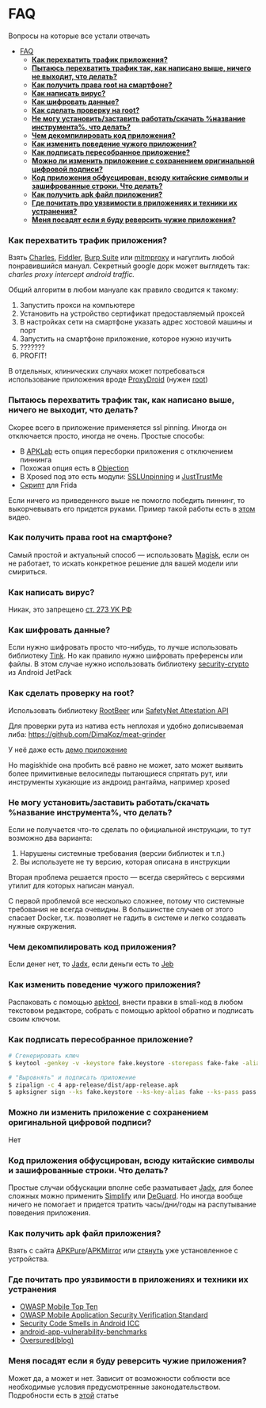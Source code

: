 # FAQ
Вопросы на которые все устали отвечать

- [FAQ](#faq)
    - [**Как перехватить трафик приложения?**](#как-перехватить-трафик-приложения)
    - [**Пытаюсь перехватить трафик так, как написано выше, ничего не выходит, что делать?**](#пытаюсь-перехватить-трафик-так-как-написано-выше-ничего-не-выходит-что-делать)
    - [**Как получить права root на смартфоне?**](#как-получить-права-root-на-смартфоне)
    - [**Как написать вирус?**](#как-написать-вирус)
    - [**Как шифровать данные?**](#как-шифровать-данные)
    - [**Как сделать проверку на root?**](#как-сделать-проверку-на-root)
    - [**Не могу установить/заставить работать/скачать %название инструмента%, что делать?**](#не-могу-установитьзаставить-работатьскачать-название-инструмента-что-делать)
    - [**Чем декомпилировать код приложения?**](#чем-декомпилировать-код-приложения)
    - [**Как изменить поведение чужого приложения?**](#как-изменить-поведение-чужого-приложения)
    - [**Как подписать пересобранное приложение?**](#как-подписать-пересобранное-приложение)
    - [**Можно ли изменить приложение с сохранением оригинальной цифровой подписи?**](#можно-ли-изменить-приложение-с-сохранением-оригинальной-цифровой-подписи)
    - [**Код приложения обфусцирован, всюду китайские символы и зашифрованные строки. Что делать?**](#код-приложения-обфусцирован-всюду-китайские-символы-и-зашифрованные-строки-что-делать)
    - [**Как получить apk файл приложения?**](#как-получить-apk-файл-приложения)
    - [**Где почитать про уязвимости в приложениях и техники их устранения?**](#где-почитать-про-уязвимости-в-приложениях-и-техники-их-устранения)
    - [**Меня посадят если я буду реверсить чужие приложения?**](#меня-посадят-если-я-буду-реверсить-чужие-приложения)

### **Как перехватить трафик приложения?**

Взять [Charles](https://www.charlesproxy.com/), [Fiddler](https://www.telerik.com/fiddler), [Burp Suite](https://portswigger.net/burp) или [mitmproxy](https://mitmproxy.org/) и нагуглить любой понравившийся мануал. Секретный google дорк может выглядеть так: *charles proxy intercept android traffic.*

Общий алгоритм в любом мануале как правило сводится к такому:

1. Запустить прокси на компьютере
2. Установить на устройство сертификат предоставляемый проксей
3. В настройках сети на смартфоне указать адрес хостовой машины и порт
4. Запустить на смартфоне приложение, которое нужно изучить
5. ???????
6. PROFIT!

В отдельных, клинических случаях может потребоваться использование приложения вроде [ProxyDroid](https://github.com/madeye/proxydroid) (нужен [root](#как-получить-права-root-на-смартфоне))

### **Пытаюсь перехватить трафик так, как написано выше, ничего не выходит, что делать?**

Скорее всего в приложение применяется ssl pinning. Иногда он отключается просто, иногда не очень. Простые способы:

- В [APKLab](https://github.com/APKLab/APKLab) есть опция пересборки приложения с отключением пиннинга
- Похожая опция есть в [Objection](https://github.com/sensepost/objection)
- В Xposed под это есть модули: [SSLUnpinning](https://repo.xposed.info/module/mobi.acpm.sslunpinning) и [JustTrustMe](https://github.com/Fuzion24/JustTrustMe)
- [Скрипт](https://codeshare.frida.re/@pcipolloni/universal-android-ssl-pinning-bypass-with-frida/) для Frida

Если ничего из приведенного выше не помогло победить пиннинг, то выкорчевывать его придется руками. Пример такой работы есть в [этом](https://www.youtube.com/watch?v=Xn6CSqJpf6I) видео.

### **Как получить права root на смартфоне?**

Самый простой и актуальный способ — использовать [Magisk](https://magisk.me/), если он не работает, то искать конкретное решение для вашей модели или смириться.

### **Как написать вирус?**

Никак, это запрещено [ст. 273 УК РФ](https://www.consultant.ru/document/cons_doc_LAW_10699/a4d58c1af8677d94b4fc8987c71b131f10476a76/)

### **Как шифровать данные?**
<!-- markdown-link-check-disable -->
Если нужно шифровать просто что-нибудь, то лучше использовать библиотеку [Tink](https://github.com/google/tink). Но как правило нужно шифровать преференсы или файлы. В этом случае нужно использовать библиотеку [security-crypto](https://developer.android.com/jetpack/androidx/releases/security) из Android JetPack
<!-- markdown-link-check-enable -->
### **Как сделать проверку на root?**
<!-- markdown-link-check-disable -->
Использовать библиотеку [RootBeer](https://github.com/scottyab/rootbeer) или [SafetyNet Attestation API](https://developer.android.com/training/safetynet/attestation)
<!-- markdown-link-check-enable -->

Для проверки рута из натива есть неплохая и удобно дописываемая либа:
https://github.com/DimaKoz/meat-grinder

У неё даже есть [демо приложение](https://github.com/DimaKoz/meat-grinder/blob/master/apk/NativeRootChecker_1_0_0.apk)

Но magiskhide она пробить всё равно не может, зато может выявить более примитивные велосипеды пытающиеся спрятать рут, или инструменты хукающие из андроид рантайма, например xposed

### **Не могу установить/заставить работать/скачать %название инструмента%, что делать?**

Если не получается что-то сделать по официальной инструкции, то тут возможно два варианта:

1. Нарушены системные требования (версии библиотек и т.п.)
2. Вы используете не ту версию, которая описана в инструкции

Вторая проблема решается просто — всегда сверяйтесь с версиями утилит для которых написан мануал.

С первой проблемой все несколько сложнее, потому что системные требования не всегда очевидны. В большинстве случаев от этого спасает Docker, т.к. позволяет не гадить в системе и легко создавать нужные окружения.

### **Чем декомпилировать код приложения?**

Если денег нет, то [Jadx](https://github.com/skylot/jadx), если деньги есть то [Jeb](https://www.pnfsoftware.com/jeb/android)

### **Как изменить поведение чужого приложения?**

Распаковать с помощью [apktool](https://ibotpeaches.github.io/Apktool/), внести правки в smali-код в любом текстовом редакторе, собрать с помощью apktool обратно и подписать своим ключом. 

### **Как подписать пересобранное приложение?**

```bash
# Сгенерировать ключ
$ keytool -genkey -v -keystore fake.keystore -storepass fake-fake -alias fake -keypass fake-fake -keyalg RSA -keysize 2048 -validity 10000

# "Выровнять" и подписать приложение
$ zipalign -c 4 app-release/dist/app-release.apk
$ apksigner sign --ks fake.keystore --ks-key-alias fake --ks-pass pass:fake-fake --key-pass pass:fake-fake app-release/dist/app-release.apk
```

### **Можно ли изменить приложение с сохранением оригинальной цифровой подписи?**

Нет

### **Код приложения обфусцирован, всюду китайские символы и зашифрованные строки. Что делать?**

Простые случаи обфускации вполне себе разматывает [Jadx](https://github.com/skylot/jadx), для более сложных можно применить [Simplify](https://github.com/CalebFenton/simplify) или [DeGuard](http://apk-deguard.com/). Но иногда вообще ничего не помогает и придется тратить часы/дни/годы на распутывание поведения приложения.

### **Как получить apk файл приложения?**
<!-- markdown-link-check-disable-next-line -->
Взять с сайта [APKPure](https://apkpure.com/)/[APKMirror](https://www.apkmirror.com/) или [стянуть](https://github.com/Android-Guards/apk-extractor) уже установленное с устройства. 

### **Где почитать про уязвимости в приложениях и техники их устранения**

- [OWASP Mobile Top Ten](https://owasp.org/www-project-mobile-top-10/)
- [OWASP Mobile Application Security Verification Standard](https://github.com/OWASP/owasp-masvs)
- [Security Code Smells in Android ICC](https://arxiv.org/pdf/1811.12713.pdf)
- [android-app-vulnerability-benchmarks](https://bitbucket.org/secure-it-i/android-app-vulnerability-benchmarks/src/master/)
- [Oversured(blog)](https://blog.oversecured.com/)

### **Меня посадят если я буду реверсить чужие приложения?**

Может да, а может и нет. Зависит от возможности соблюсти все необходимые условия предусмотренные законодательством. Подробности есть в [этой](https://xakep.ru/2016/09/02/reverse-rights/) статье
